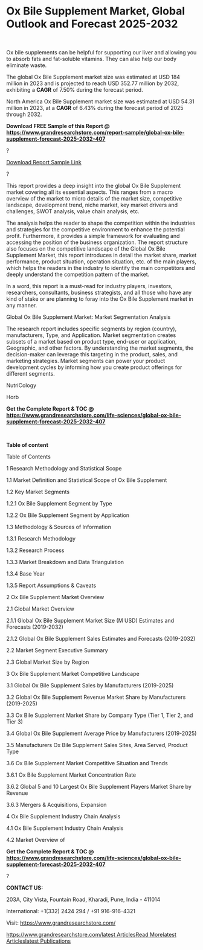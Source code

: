 <h1>Ox Bile Supplement Market, Global Outlook and Forecast 2025-2032</h1><br/><p>Ox bile supplements can be helpful for supporting our liver and allowing you to absorb fats and fat-soluble vitamins. They can also help our body eliminate waste.</p>
 
 
 
 <p>The global Ox Bile Supplement market size was estimated at USD 184 million in 2023 and is projected to reach USD 352.77 million by 2032, exhibiting a <strong>CAGR</strong> of 7.50% during the forecast period.</p>
 
 
 
 <p>North America Ox Bile Supplement market size was estimated at USD 54.31 million in 2023, at a <strong>CAGR</strong> of 6.43% during the forecast period of 2025 through 2032.</p>
 
 
 
 <div><b>Download FREE Sample of this Report @ <a href="https://www.grandresearchstore.com/report-sample/global-ox-bile-supplement-forecast-2025-2032-407">https://www.grandresearchstore.com/report-sample/global-ox-bile-supplement-forecast-2025-2032-407</a></b></div>
 
 
 
 <p>? </p>
 
 
 
 <p><a href="https://www.grandresearchstore.com/mr-admin/report-sample/global-ox-bile-supplement-forecast-2025-2032-407">Download Report Sample Link</a></p>
 
 
 
 <p>? </p>
 
 
 
 <p>This report provides a deep insight into the global Ox Bile Supplement market covering all its essential aspects. This ranges from a macro overview of the market to micro details of the market size, competitive landscape, development trend, niche market, key market drivers and challenges, SWOT analysis, value chain analysis, etc.</p>
 
 
 
 <p>The analysis helps the reader to shape the competition within the industries and strategies for the competitive environment to enhance the potential profit. Furthermore, it provides a simple framework for evaluating and accessing the position of the business organization. The report structure also focuses on the competitive landscape of the Global Ox Bile Supplement Market, this report introduces in detail the market share, market performance, product situation, operation situation, etc. of the main players, which helps the readers in the industry to identify the main competitors and deeply understand the competition pattern of the market.</p>
 
 
 
 <p>In a word, this report is a must-read for industry players, investors, researchers, consultants, business strategists, and all those who have any kind of stake or are planning to foray into the Ox Bile Supplement market in any manner.</p>
 
 
 
 <p>Global Ox Bile Supplement Market: Market Segmentation Analysis</p>
 
 
 
 <p>The research report includes specific segments by region (country), manufacturers, Type, and Application. Market segmentation creates subsets of a market based on product type, end-user or application, Geographic, and other factors. By understanding the market segments, the decision-maker can leverage this targeting in the product, sales, and marketing strategies. Market segments can power your product development cycles by informing how you create product offerings for different segments.</p>
 
 
 
 <p>NutriCology</p>
 
 
 
 <p>Horb</p>
 
 
 
 <div><b>Get the Complete Report & TOC @ <a href="https://www.grandresearchstore.com/life-sciences/global-ox-bile-supplement-forecast-2025-2032-407">https://www.grandresearchstore.com/life-sciences/global-ox-bile-supplement-forecast-2025-2032-407</a></b></div>
 
 
 
 <p><br />
 
 <b>Table of content</b></p>
 
 
 
 <p>Table of Contents<br />
 
 1 Research Methodology and Statistical Scope<br />
 
 1.1 Market Definition and Statistical Scope of Ox Bile Supplement<br />
 
 1.2 Key Market Segments<br />
 
 1.2.1 Ox Bile Supplement Segment by Type<br />
 
 1.2.2 Ox Bile Supplement Segment by Application<br />
 
 1.3 Methodology & Sources of Information<br />
 
 1.3.1 Research Methodology<br />
 
 1.3.2 Research Process<br />
 
 1.3.3 Market Breakdown and Data Triangulation<br />
 
 1.3.4 Base Year<br />
 
 1.3.5 Report Assumptions & Caveats<br />
 
 2 Ox Bile Supplement Market Overview<br />
 
 2.1 Global Market Overview<br />
 
 2.1.1 Global Ox Bile Supplement Market Size (M USD) Estimates and Forecasts (2019-2032)<br />
 
 2.1.2 Global Ox Bile Supplement Sales Estimates and Forecasts (2019-2032)<br />
 
 2.2 Market Segment Executive Summary<br />
 
 2.3 Global Market Size by Region<br />
 
 3 Ox Bile Supplement Market Competitive Landscape<br />
 
 3.1 Global Ox Bile Supplement Sales by Manufacturers (2019-2025)<br />
 
 3.2 Global Ox Bile Supplement Revenue Market Share by Manufacturers (2019-2025)<br />
 
 3.3 Ox Bile Supplement Market Share by Company Type (Tier 1, Tier 2, and Tier 3)<br />
 
 3.4 Global Ox Bile Supplement Average Price by Manufacturers (2019-2025)<br />
 
 3.5 Manufacturers Ox Bile Supplement Sales Sites, Area Served, Product Type<br />
 
 3.6 Ox Bile Supplement Market Competitive Situation and Trends<br />
 
 3.6.1 Ox Bile Supplement Market Concentration Rate<br />
 
 3.6.2 Global 5 and 10 Largest Ox Bile Supplement Players Market Share by Revenue<br />
 
 3.6.3 Mergers & Acquisitions, Expansion<br />
 
 4 Ox Bile Supplement Industry Chain Analysis<br />
 
 4.1 Ox Bile Supplement Industry Chain Analysis<br />
 
 4.2 Market Overview of</p>
 
 
 
 <div><b>Get the Complete Report & TOC @ <a href="https://www.grandresearchstore.com/life-sciences/global-ox-bile-supplement-forecast-2025-2032-407">https://www.grandresearchstore.com/life-sciences/global-ox-bile-supplement-forecast-2025-2032-407</a></b></div>
 
 
 
 <p>? </p>
 
 
 
 <p><b>CONTACT US:</b><br />
 
 203A, City Vista, Fountain Road, Kharadi, Pune, India - 411014<br />
 
 International: +1(332) 2424 294 / +91 916-916-4321<br />
 
 Visit: <a href="https://www.grandresearchstore.com/">https://www.grandresearchstore.com/</a><br />
 
 <a href="https://gyeongbokgung.com">https://www.grandresearchstore.com/</a><a href="https://hallyeomaritime.com">latest Articles</a><a href="https://jingwansa.com">Read More</a><a href="https://nguoiviet.jp/">latest Articles</a><a href="https://www.intelmarketresearch.com/">latest Publications</a></p>